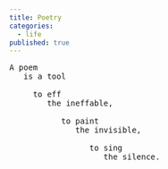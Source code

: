 ```yaml
---
title: Poetry
categories:
  - life
published: true
---
```


<pre class="whitespaced-text">
A poem
   is a tool

     to eff
        the ineffable,

           to paint
              the invisible,

                 to sing
                    the silence.
</pre>
